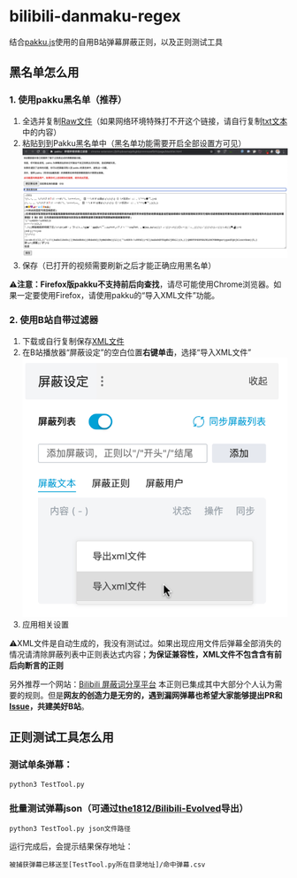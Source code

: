 # bilibili-danmaku-regex
结合[pakku.js](https://github.com/xmcp/pakku.js)使用的自用B站弹幕屏蔽正则，以及正则测试工具

## 黑名单怎么用
### 1. 使用pakku黑名单（推荐）

1. 全选并复制[Raw文件](https://raw.githubusercontent.com/Mark9804/bilibili-danmaku-regex/master/B%E7%AB%99%E5%BC%B9%E5%B9%95%E5%B1%8F%E8%94%BD%E6%AD%A3%E5%88%99.txt)（如果网络环境特殊打不开这个链接，请自行复制[txt文本](https://github.com/Mark9804/bilibili-danmaku-regex/blob/master/B%E7%AB%99%E5%BC%B9%E5%B9%95%E5%B1%8F%E8%94%BD%E6%AD%A3%E5%88%99.txt)中的内容）
2. 粘贴到到Pakku黑名单中（黑名单功能需要开启全部设置方可见）![示例](https://github.com/Mark9804/bilibili-danmaku-regex/raw/master/images/pakku-blacklist.png)
3. 保存（已打开的视频需要刷新之后才能正确应用黑名单）

⚠️**注意：Firefox版pakku不支持前后向查找**，请尽可能使用Chrome浏览器。如果一定要使用Firefox，请使用pakku的“导入XML文件”功能。

### 2. 使用B站自带过滤器

1. 下载或自行复制保存[XML文件](https://raw.githubusercontent.com/Mark9804/bilibili-danmaku-regex/master/B%E7%AB%99%E5%BC%B9%E5%B9%95%E5%B1%8F%E8%94%BD%E6%AD%A3%E5%88%99.xml)
2. 在B站播放器“屏蔽设定”的空白位置**右键单击**，选择“导入XML文件”![示例](https://github.com/Mark9804/bilibili-danmaku-regex/raw/master/images/bilibili-blacklist.png)
3. 应用相关设置

⚠️XML文件是自动生成的，我没有测试过。如果出现应用文件后弹幕全部消失的情况请清除屏蔽列表中正则表达式内容；**为保证兼容性，XML文件不包含含有前后向断言的正则**

另外推荐一个网站：[Bilibili 屏蔽词分享平台](https://harrynull.tech/bilibili/#sharelist) 本正则已集成其中大部分个人认为需要的规则。但是**网友的创造力是无穷的，遇到漏网弹幕也希望大家能够提出PR和[Issue](https://github.com/Mark9804/bilibili-danmaku-regex/issues)，共建美好B站**。

## 正则测试工具怎么用

### 测试单条弹幕：

```
python3 TestTool.py
```

### 批量测试弹幕json（可通过[the1812/Bilibili-Evolved](https://github.com/the1812/Bilibili-Evolved)导出）

```
python3 TestTool.py json文件路径
```

运行完成后，会提示结果保存地址：

```
被捕获弹幕已移送至[TestTool.py所在目录地址]/命中弹幕.csv
```

